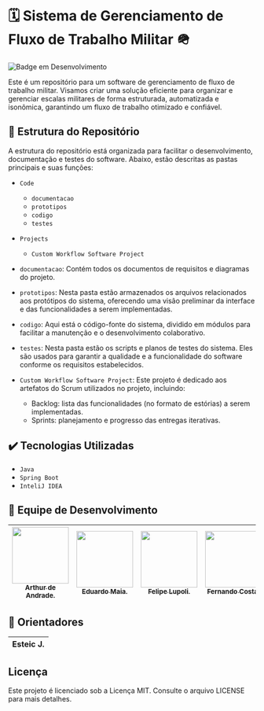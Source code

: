 # 🗓️ Sistema de Gerenciamento de Fluxo de Trabalho Militar 🪖

![Badge em Desenvolvimento](http://img.shields.io/static/v1?label=STATUS&message=EM%20DESENVOLVIMENTO&color=GREEN&style=for-the-badge)

Este é um repositório para um software de gerenciamento de fluxo de trabalho militar. Visamos criar uma solução eficiente para organizar e gerenciar escalas militares de forma estruturada, automatizada e isonômica, garantindo um fluxo de trabalho otimizado e confiável.

## 📁 Estrutura do Repositório
A estrutura do repositório está organizada para facilitar o desenvolvimento, documentação e testes do software. Abaixo, estão descritas as pastas principais e suas funções:

- `Code`<br>
    - `documentacao`<br>
    - `prototipos`<br>
    - `codigo`<br>
    - `testes`
    
- `Projects`
    - `Custom Workflow Software Project`


- `documentacao`: Contém todos os documentos de requisitos e diagramas do projeto.
- `prototipos`: Nesta pasta estão armazenados os arquivos relacionados aos protótipos do sistema, oferecendo uma visão preliminar da interface e das funcionalidades a serem implementadas.
- `codigo`: Aqui está o código-fonte do sistema, dividido em módulos para facilitar a manutenção e o desenvolvimento colaborativo.
- `testes`: Nesta pasta estão os scripts e planos de testes do sistema. Eles são usados para garantir a qualidade e a funcionalidade do software conforme os requisitos estabelecidos.
- `Custom Workflow Software Project`: Este projeto é dedicado aos artefatos do Scrum utilizados no projeto, incluindo:
    - Backlog: lista das funcionalidades (no formato de estórias) a serem implementadas.
    - Sprints: planejamento e progresso das entregas iterativas.

## ✔️ Tecnologias Utilizadas
- `Java`
- `Spring Boot`
- `InteliJ IDEA`

## :busts_in_silhouette: Equipe de Desenvolvimento
| [<img loading="lazy" src="https://avatars.githubusercontent.com/u/68046889?v=4" width=115><br><sub>Arthur de Andrade.</sub>](https://github.com/shiro-sama404) |  [<img loading="lazy" src="https://avatars.githubusercontent.com/u/180357822?v=4" width=115><br><sub>Eduardo Maia.</sub>](https://github.com/AstecaMaia) |  [<img loading="lazy" src="https://avatars.githubusercontent.com/u/80865967?v=4" width=115><br><sub>Felipe Lupoli.</sub>](https://github.com/Felipe10607) |  [<img loading="lazy" src="https://avatars.githubusercontent.com/u/134619939?v=4" width=115><br><sub>Fernando Costa.</sub>](https://github.com/fernando-jjf) |  [<img loading="lazy" src="https://avatars.githubusercontent.com/u/129239216?v=4" width=115><br><sub>Marcus Augusto.</sub>](https://github.com/marcusaugustoo) |
| :---: | :---: | :---: | :---: | :---: |

## :busts_in_silhouette: Orientadores
| Esteic J. |
| :---: |

## Licença
Este projeto é licenciado sob a Licença MIT. Consulte o arquivo LICENSE para mais detalhes.
